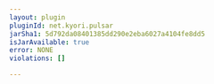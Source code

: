 ```yaml
---
layout: plugin
pluginId: net.kyori.pulsar
jarSha1: 5d792da08401385dd290e2eba6027a4104fe8dd5
isJarAvailable: true
error: NONE
violations: []

---
```

